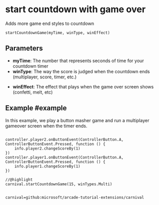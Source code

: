 # start countdown with game over

Adds more game end styles to countdown

```sig
startCountdownGame(myTime, winType, winEffect)
```

## Parameters

* **myTime**: The number that represents seconds of time for your countdown timer
* **winType**: The way the score is judged when the countdown ends (multiplayer, score, timer, etc.)
+ **winEffect**: The effect that plays when the game over screen shows (confetti, melt, etc)

## Example #example

In this example, we play a button masher game and run a multiplayer gameover screen when the timer ends.

```blocks

controller.player2.onButtonEvent(ControllerButton.A, ControllerButtonEvent.Pressed, function () {
    info.player2.changeScoreBy(1)
})
controller.player1.onButtonEvent(ControllerButton.A, ControllerButtonEvent.Pressed, function () {
    info.player1.changeScoreBy(1)
})

//@highlight
carnival.startCountdownGame(15, winTypes.Multi)


```

```package
carnival=github:microsoft/arcade-tutorial-extensions/carnival
```